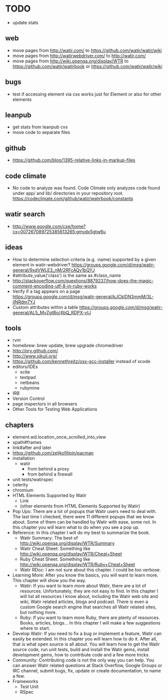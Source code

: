 # TODO

- update stats

## web
- move pages from http://watir.com/ to https://github.com/watir/watir/wiki
- move pages from http://watirwebdriver.com/ to http://watir.com/
- move pages from http://wiki.openqa.org/display/WTR to https://github.com/watir/watirbook or https://github.com/watir/watir/wiki

## bugs

- test if accessing element via css works just for Element or also for other elements

## leanpub

- get stats from leanpub cvs
- move code to separate files

## github

- https://github.com/blog/1395-relative-links-in-markup-files

## code climate

- No code to analyze was found. Code Climate only analyzes code found under app/ and lib/ directories in your repository root. https://codeclimate.com/github/watir/watirbook/constants

## watir search

- http://www.google.com/cse/home?cx=007267089725385613265:gmydx5gtw6u

## ideas

- How to determine selection criteria (e.g. :name) supported by a given element in watir-webdriver? https://groups.google.com/d/msg/watir-general/9xdVWLE3_nM/2RFcAQv1bQYJ
- #attribute_value('class') is the same as #class_name
- http://stackoverflow.com/questions/8879237/how-does-the-magic-comment-encoding-utf-8-in-ruby-works
- Verify if a tag appears on a page https://groups.google.com/d/msg/watir-general/kJCklDN3mmM/3L-jlNRdm7YJ
- Custom attributes within a table https://groups.google.com/d/msg/watir-general/AL5_MvZgtBo/4bQ_RDPX-vIJ

## tools

- rvm
- homebrew: brew update, brew upgrade chromedriver
- http://pry.github.com/
- http://www.sikuli.org/
- https://github.com/kennethreitz/osx-gcc-installer instead of xcode
- editors/IDEs
  - scite
  - textpad
  - netbeans
  - rubymine
- IRB
- Version Control
- page inspectors in all browsers
- Other Tools for Testing Web Applications

## chapters

- element.wd.location_once_scrolled_into_view
- xpath#frames
- link#after and later
- https://github.com/zeljkofilipin/pacman
- installation
  - watir
    - from behind a proxy
    - from behind a firewall
- unit tests/watirspec
- celerity
- chromium
- HTML Elements Supported by Watir
  - Link
  - (other elements from HTML Elements Supported by Watir)
- Pop Ups: There are a lot of popups that Watir users need to deal with. The last time I checked, there were 11 different popups that we know about. Some of them can be handled by Watir with ease, some not. In this chapter you will learn what to do when you see a pop up.
- Reference: In this chapter I will do my best to summarize the book.
  - Watir Summary: The best of http://wiki.openqa.org/display/WTR/Summary
  - Watir Cheat Sheet: Something like http://wiki.openqa.org/display/WTR/Cheat+Sheet
  - Ruby Cheat Sheet: Something like http://wiki.openqa.org/display/WTR/Ruby+Cheat+Sheet
  - Watir RDoc: I am not sure about this chapter. I could be too verbose.
- Learning More: After you know the basics, you will want to learn more. This chapter will show you the way.
  - Watir: If you want to learn more about Watir, there are a lot of resources. Unfortunately, they are not easy to find. In this chapter I will list all resources I know about, including the Watir web site and wiki, Watir related articles, blogs and podcast. There is even a custom Google search engine that searches all Watir related sites, but nothing more.
  - Ruby: If you want to learn more Ruby, there are plenty of resources. Books, articles, blogs... In this chapter I will make a few suggestions where to start.
- Develop Watir: If you need to fix a bug or implement a feature, Watir can easily be extended. In this chapter you will learn how to do it. After all, that is what open source is all about. You will learn how to get the Watir source code, run unit tests, build and install the Watir gems, install development gems, how to contribute code and a few more tricks.
- Community: Contributing code is not the only way you can help. You can answer Watir related questions at Stack Overflow, Google Groups or IRC channel, submit bugs, fix, update or create documentation, to name a few.
- Frameworks
  - Test Unit
  - RSpec

